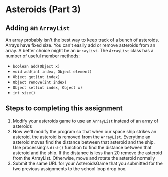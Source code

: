 Asteroids (Part 3) 
==================
Adding an `ArrayList`
-------------------
An array probably isn't the best way to keep track of a bunch of asteroids. Arrays have fixed size. You can't easily add or remove asteroids from an array. A better choice might be an `ArrayList`. The `ArrayList` class has a number of useful member methods:
- `boolean add(Object x)`
- `void add(int index, Object element)`
- `Object get(int index)`
- `Object remove(int index)`
- `Object set(int index, Object x)`
- `int size()`

Steps to completing this assignment
-----------------------------------

1. Modify your asteroids game to use an `ArrayList` instead of an array of asteroids
2. Now we'll modify the program so that when our space ship strikes an asteroid, the asteroid is removed from the `ArrayList`. Everytime an asteroid moves find the distance between that asteroid and the ship. Use processing's `dist()` function to find the distance between that asteroid and the ship. If the distance is less than 20 remove the asteroid from the ArrayList. Otherwise, move and rotate the asteroid normally
3. Submit the same URL for your AsteroidsGame that you submitted for the two previous assignments to the school loop drop box.


 
